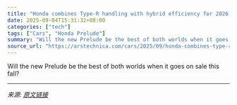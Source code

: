 ```yaml
---
title: "Honda combines Type-R handling with hybrid efficiency for 2026 Prelude"
date: 2025-09-04T15:31:32+08:00
categories: ["tech"]
tags: ["Cars", "Honda Prelude"]
summary: "Will the new Prelude be the best of both worlds when it goes on sale this fall?"
source_url: "https://arstechnica.com/cars/2025/09/honda-combines-type-r-handling-with-hybrid-efficiency-for-2026-prelude/"
---
```


Will the new Prelude be the best of both worlds when it goes on sale this fall?

---

*来源: [原文链接](https://arstechnica.com/cars/2025/09/honda-combines-type-r-handling-with-hybrid-efficiency-for-2026-prelude/)*
